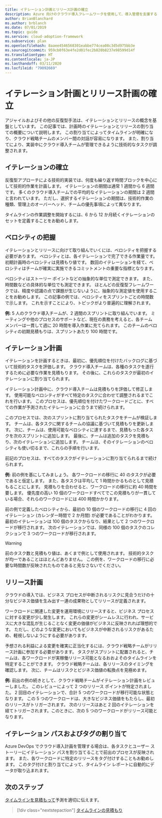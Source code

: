 ```yaml
---
title: イテレーション計画とリリース計画の確立
description: Azure 向けのクラウド導入フレームワークを使用して、導入管理を支援するイテレーション計画とリリース計画を定義する方法について学習します。
author: BrianBlanchard
ms.author: brblanch
ms.date: 07/01/2019
ms.topic: guide
ms.service: cloud-adoption-framework
ms.subservice: plan
ms.openlocfilehash: 8aaee4546568301eabbe774cea08c3d5d975bb3e
ms.sourcegitcommit: 959cb0f63e4fe2d01fec2b820b8237e98599d14f
ms.translationtype: HT
ms.contentlocale: ja-JP
ms.lasthandoff: 03/11/2020
ms.locfileid: "79092669"
---
```

# <a name="establish-iterations-and-release-plans"></a>イテレーション計画とリリース計画の確立

アジャイルおよびその他の反復型手法は、イテレーションとリリースの概念を基盤としています。 この記事では、計画時のイテレーションとリリースの割り当ての概要について説明します。 この割り当てによってタイムラインが明確になり、クラウド戦略チームのメンバー間の対話が容易になります。 また、割り当てにより、実装中にクラウド導入チームが管理できるように技術的なタスクが調整されます。

## <a name="establish-iterations"></a>イテレーションの確立

反復型アプローチによる技術的実装では、何度も繰り返す時間ブロックを中心にして技術的作業を計画します。 イテレーションの期間は通常 1 週間から 6 週間です。 多くのクラウド導入チームでの平均的なイテレーションの期間は 2 週間と言われています。 ただし、選択するイテレーションの期間は、技術的作業の種類、管理上のオーバーヘッド、チームの優先事項によって異なります。

タイムラインの作業調整を開始するには、6 から 12 か月続くイテレーションのセットを定義することをお勧めします。

## <a name="understand-velocity"></a>ベロシティの把握

イテレーションとリリースに向けて取り組んでいくには、ベロシティを把握する必要があります。 ベロシティとは、各イテレーションで完了できる作業量です。 初期計画時のベロシティは見積もり値です。 数回のイテレーションを経て、ベロシティはチームが確実に実施できるコミットメントの重要な指標となります。

ベロシティはストーリー ポイントなどの抽象的な単位で測定できます。 また、時間数などの具体的な単位でも測定できます。 ほとんどの反復型フレームワークでは、精度や認識の点で課題が生じないように、抽象的な測定値を使用することをお勧めします。 この記事の例では、ベロシティをスプリントごとの時間数で示します。 これを示すことにより、トピックがより普遍的に理解されます。

**例:** 5 人のクラウド導入チームが、2 週間のスプリントに取り組んでいます。 ミーティングや他のプロセスのサポートなど、現在の責務を考えると、各チーム メンバーは一貫して週に 20 時間を導入作業に充てられます。 このチームのベロシティの初期見積もりは、スプリントあたり 100 時間です。

## <a name="iteration-planning"></a>イテレーション計画

イテレーションを計画するときは、最初に、優先順位を付けたバックログに基づいて技術的タスクを評価します。 クラウド導入チームは、各種のタスクを遂行するために必要な作業を見積もります。 その後に、これらのタスクが最初のイテレーションに割り当てられます。

イテレーション計画中に、クラウド導入チームは見積もりを評価して修正します。 使用可能なベロシティがすべて特定のタスクに合わせて調整されるまでこれを行います。 このプロセスは、優先順位を付けたワークロードごとに、すべての作業が予測されたイテレーションに合うまで続けられます。

このプロセスでは、次のスプリントに割り当てられたタスクをチームが検証します。 チームは、各タスクに関するチームの協議に基づいて見積もりを更新します。 次に、チームは、使用可能なベロシティに達するまで、見積もった各タスクを次のスプリントに追加します。 最後に、チームは追加のタスクを見積もり、次のイテレーションに追加します。 チームは、そのイテレーションのベロシティも使い切るまで、これらの手順を行います。

前記のプロセスは、すべてのタスクがイテレーションに割り当てられるまで続けられます。

**例:** 前の例を基にしてみましょう。 各ワークロードの移行に 40 のタスクが必要であると仮定します。 また、各タスクは平均して 1 時間かかるものとして見積もることにします。 見積もりを合わせると、ワークロードの移行に約 40 時間を要します。 優先度の高い 10 個のワークロードすべてでこの見積もりが一貫している場合、それらのワークロードには 400 時間かかります。

前の例で定義したベロシティから、最初の 10 個のワークロードの移行に 4 回のイテレーション (カレンダー時間で 2 か月間) が必要であることがわかります。 最初のイテレーションは 100 個のタスクからなり、結果として 2 つのワークロードが移行されます。 次のイテレーションでは、同様の 100 個のタスクのコレクションで 3 つのワークロードが移行されます。

> [!WARNING]
> 前のタスク数と見積もり値は、あくまで例として使用されます。 技術的タスクが均一であることはほとんどありません。 この例を、ワークロードの移行に必要な時間数が反映されたものであると見なさないでください。

## <a name="release-planning"></a>リリース計画

クラウドの導入では、ビジネス プロセスが中断されるリスクに見合うだけの十分なビジネス価値を生み出す一連の成果物としてリリースが定義されます。

ワークロードに関連した変更を運用環境にリリースすると、ビジネス プロセスに対する変更が少し発生します。 これらの変更がシームレスに行われ、サービスに大きな混乱が生じることなく変更の価値がビジネスに反映されれば理想的です。 ただし、どのような変更においてもビジネスが中断されるリスクがあるため、軽視しないようにする必要があります。

予想される利益による変更を確実に正当化するには、クラウド戦略チームがリリース計画に参加する必要があります。 タスクがスプリントに配置されると、チームは、各ワークロードが実稼働リリース可能となるおおよそのタイムラインを特定することができます。 クラウド戦略チームは、各リリースのタイミングを確認します。 次に、チームはリスクとビジネス価値の転換点を見極めます。

**例:** 前出の例の続きとして、クラウド戦略チームがイテレーション計画をレビューしました。 このレビューによって 2 つのリリース ポイントが特定されました。 2 回目のイテレーションで、合計 5 つのワークロードが移行可能な状態となります。 この 5 つのワークロードは、大きなビジネス価値をもたらし、最初のリリースがトリガーされます。 次のリリースはあと 2 回のイテレーションを経てトリガーされます。このときに、次の 5 つのワークロードがリリース可能となります。

## <a name="assign-iteration-paths-and-tags"></a>イテレーション パスおよびタグの割り当て

Azure DevOps でクラウド導入計画を管理する場合は、各タスクとユーザー ストーリーにイテレーション パスを割り当てることで前出のプロセスが反映されます。 また、各ワークロードに特定のリリースをタグ付けすることもお勧めします。 このタグ付けと割り当てによって、タイムライン レポートに自動的にデータが取り込まれます。

## <a name="next-steps"></a>次のステップ

[タイムラインを見積もって](./timelines.md)予測を適切に伝えます。

> [!div class="nextstepaction"]
> [タイムラインの見積もり](./timelines.md)
